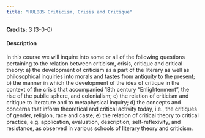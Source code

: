 ```yaml
---
title: "HUL885 Criticism, Crisis and Critique"
---
```

**Credits:** 3 (3-0-0)

#### Description
In this course we will inquire into some or all of the following questions pertaining to the relation between criticism, crisis, critique and critical theory: a) the development of criticism as a part of the literary as well as philosophical inquiries into morals and tastes from antiquity to the present; b) the manner in which the development of the idea of critique in the context of the crisis that accompanied 18th century “Enlightenment”, the rise of the public sphere, and colonialism; c) the relation of criticism and critique to literature and to metaphysical inquiry; d) the concepts and concerns that inform theoretical and critical activity today, i.e., the critiques of gender, religion, race and caste; e) the relation of critical theory to critical practice, e.g. application, evaluation, description, self-reflexivity, and resistance, as observed in various schools of literary theory and criticism.